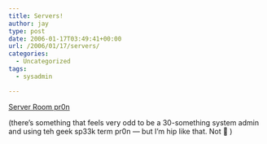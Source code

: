 ```yaml
---
title: Servers!
author: jay
type: post
date: 2006-01-17T03:49:41+00:00
url: /2006/01/17/servers/
categories:
  - Uncategorized
tags:
  - sysadmin

---
```

[Server Room pr0n][1]

(there’s something that feels very odd to be a 30-something system admin and using teh geek sp33k term pr0n — but I’m hip like that. Not 🙂 )

 [1]: http://it.extension.org/systems/2006/01/16/now-for-something-completely-different/